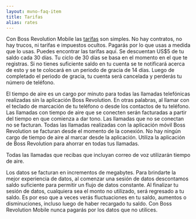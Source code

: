 ```yaml
---
layout: mvno-faq-item
title: Tarifas
alias: rates
---
```


Con Boss Revolution Mobile las <a href="index.html#rates-block" target="\_blank">tarifas</a> son simples. No hay contratos, no hay trucos, ni tarifas e impuestos ocultos. Pagarás por lo que usas a medida que lo usas. Puedes encontrar las tarifas aquí. Se descuentan US$5 de tu saldo cada 30 días. Tu ciclo de 30 días se basa en el momento en el que te registras. Si no tienes suficiente saldo en tu cuenta se te notificará acerca de esto y se te colocará en un periodo de gracia de 14 días. Luego de completado el periodo de gracia, tu cuenta será cancelada y perderás tu número de teléfono.

El tiempo de aire es un cargo por minuto para todas las llamadas telefónicas realizadas sin la aplicación Boss Revolution. En otras palabras, al llamar con el teclado de marcación de tu teléfono o desde los contactos de tu teléfono. Las llamadas con tiempo de aire que se conecten serán facturadas a partir del tiempo en que comienza a dar tono. Las llamadas que no se conectan no se facturan. Todas las llamadas realizadas con la aplicación móvil Boss Revolution se facturan desde el momento de la conexión. No hay ningún cargo de tiempo de aire al marcar desde la aplicación. Utiliza la aplicación de Boss Revolution para ahorrar en todas tus llamadas.

Todas las llamadas que recibas que incluyan correo de voz utilizarán tiempo de aire.

Los datos se facturan en incrementos de megabytes. Para brindarte la mejor experiencia de datos, al comenzar una sesión de datos descontamos saldo suficiente para permitir un flujo de datos constante. Al finalizar tu sesión de datos, cualquiera sea el monto no utilizado, será regresado a tu saldo. Es por eso que a veces verás fluctuaciones en tu saldo, aumentos o disminuciones, incluso luego de haber recargado tu saldo. Con Boss Revolution Mobile nunca pagarás por los datos que no utilices.
